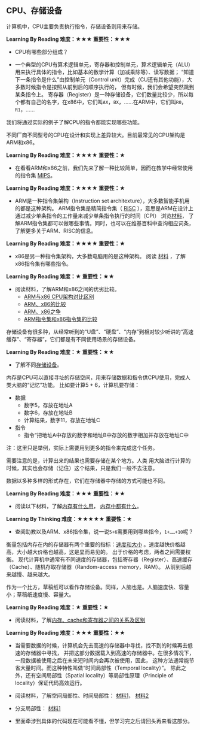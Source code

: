 ## CPU、存储设备

计算机中，CPU主要负责执行指令，存储设备则用来存储。

**Learning By Reading 难度：★★★ 重要性：★★★**

- CPU有哪些部分组成？

- 一个典型的CPU有算术逻辑单元，寄存器和控制单元，算术逻辑单元（ALU）用来执行具体的指令，比如基本的数学计算（加减乘除等）、读写数据；
“知道下一条指令是什么”由控制单元（Control unit）完成（CU还有其他功能），大多数时候指令是按照从前到后的顺序执行的，
但有时候，我们会希望突然跳到某条指令上。
寄存器（Register）是一种存储设备，它们数量比较少，所以每个都有自己的名字，在x86中，它们叫`AX`，`BX`，……在ARM中，它们叫`R0`，`R1`，……

我们将通过实际的例子了解CPU的指令都能实现哪些功能。

不同厂商不同型号的CPU在设计和实现上差异较大。目前最常见的CPU架构是ARM和x86。

**Learning By Reading 难度：★★★★ 重要性：★**

- 在看看ARM和x86之前，我们先来了解一种比较简单，因而在教学中经常使用的指令集
[MIPS](http://blog.csdn.net/frozenshore/article/details/44706299)。

**Learning By Reading 难度：★★★★ 重要性：★**

- ARM是一种指令集架构（Instruction set architexture），大多数智能手机用的都是这种架构。
ARM指令集是精简指令集（
[RISC](https://en.wikipedia.org/wiki/Reduced_instruction_set_computer)
），意思是ARM在设计上通过减少单条指令的工作量来减少单条指令执行的时间（CPI）
浏览[材料](http://infocenter.arm.com/help/topic/com.arm.doc.qrc0006ec/QRC0006_UAL16.pdf)，
了解ARM指令集都可以做哪些事情。同时，也可以在维基百科中查询相应词条，了解更多关于ARM、RISC的信息。

**Learning By Reading 难度：★★★★ 重要性：★**

- x86是另一种指令集架构，大多数电脑用的是这种架构。
阅读
[材料](https://www.tutorialspoint.com/microprocessor/microprocessor_8086_instruction_sets.htm)
，了解x86指令集有哪些指令。

**Learning By Reading 难度：★ 重要性：★★**

- 阅读材料，了解ARM和x86之间的优劣比较。
  - [ARM与x86 CPU架构对比区别](http://ihyperwin.iteye.com/blog/1701132)
  - [ARM、x86的比较](https://www.zhihu.com/question/19846434)
  - [ARM、x86之争](https://hellolynn.hpd.io/2017/04/14/看arm如何搶走x86市場？英特爾被逆襲下的策略/)
  - [ARM指令集和x86指令集的比较](http://www.cnblogs.com/croot/archive/2012/11/24/3235140.html)

存储设备有很多种，从经常听到的“U盘”、“硬盘”、“内存”到相对较少听讲的“高速缓存”、“寄存器”，它们都是有不同使用场景的存储设备。

**Learning By Reading 难度：★ 重要性：★★**

- 了解不同[存储设备](http://blog.csdn.net/not_repeat/article/details/51570681)。

内存是CPU可以直接寻址的存储空间，用来存储数据和指令供CPU使用，完成人类大脑的“记忆”功能。
比如要计算$5+6$，计算机要存储：

* 数据
  * 数字5，存放在地址A
  * 数字6，存放在地址B
  * 计算结果，数字11，存放在地址C
* 指令
  * 指令“把地址A中存放的数字和地址B中存放的数字相加并存放在地址C中
  
注：这里只是举例，实际上需要用到更多的指令来完成这个任务。

需要注意的是，计算出来的结果也需要存储在某个地方。人类
用大脑进行计算的时候，其实也会存储（记住）这个结果，只是我们一般不去注意。

数据以多种多样的形式存在，它们在存储器中存储的方式可能也不同。

**Learning By Reading 难度：★★★ 重要性：★★**
- 阅读以下材料，了解[内存有什么用](https://www.crucial.cn/support/faq/the-role-of-memory-in-the-computer)，
[内存中都有什么](http://www.cppblog.com/prayer/archive/2009/08/17/93594.html)。

**Learning By Thinking 难度：★★★★★ 重要性：★**

- 查阅助教以及ARM、x86指令集，说一说`5+6`需要用到哪些指令，`1+……+10`呢？

衡量包括内存在内的存储器有两个重要的指标：[速度和大小](https://en.wikipedia.org/wiki/Memory_hierarchy)
。速度越快价格越高，大小越大价格也越高，这是显而易见的。
出于价格的考虑，两者之间需要权衡。
现代计算机中通常有不同速度的存储器，包括寄存器（Register）、高速缓存（Cache）、随机存取存储器（Random-access memory，RAM）。
从前到后越来越慢、越来越大。

作为一个比方，草稿纸可以看作存储设备。同样，人脑也是。人脑速度快、容量小；草稿纸速度慢、容量大。

**Learning By Reading 难度：★ 重要性：★**

- 阅读材料，了解[内存、cache和寄存器之间的关系及区别](http://blog.csdn.net/hellojoy/article/details/54744231)

**Learning By Reading 难度：★★★ 重要性：★★**

- 当需要数据的时候，计算机会先去高速的存储器中寻找，找不到的时候再去低速的存储器中寻找，
并把这部分数据载入到高速的存储器中。在很多情况下，一段数据被使用之后在未来短时间内会再次被使用，因此，
这种方法通常能节省大量时间。而这种特性叫做“时间局部性（Temporal locality）”。
除此之外，还有空间局部性（Spatial locality）等局部性原理（Principle of locality）保证代码高效运行。

- 阅读材料，了解空间局部性、时间局部性：
[材料1](http://blog.csdn.net/qq_33083519/article/details/55106860)，
[材料2](http://www.cnblogs.com/yanlingyin/archive/2012/02/11/2347116.html)
- 分支局部性：
[材料1](https://stackoverflow.com/questions/11227809/why-is-it-faster-to-process-a-sorted-array-than-an-unsorted-array/11227902#11227902)
- 里面牵涉到具体的代码现在可能看不懂，但学习完之后请回头再来看这部分。

